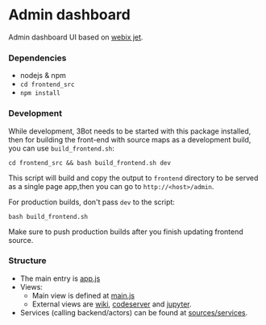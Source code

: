 Admin dashboard
===============================

Admin dashboard UI based on [webix jet](https://webix.gitbook.io/webix-jet/).


### Dependencies

* nodejs & npm
* `cd frontend_src`
* `npm install`


### Development

While development, 3Bot needs to be started with this package installed, then for building the front-end with source maps as a development build, you can use `build_frontend.sh`:

```
cd frontend_src && bash build_frontend.sh dev
```

This script will build and copy the output to `frontend` directory to be served as a single page app,then you can go to `http://<host>/admin`.

For production builds, don't pass `dev` to the script:

```
bash build_frontend.sh
```

Make sure to push production builds after you finish updating frontend source.

### Structure

* The main entry is [app.js](sources/app.js)
* Views:
    * Main view is defined at [main.js](sources/views/main.js)
    * External views are [wiki](sources/views/wikis), [codeserver](sources/views/codeserver) and [jupyter](sources/views/jupyter).
* Services (calling backend/actors) can be found at [sources/services](sources/services).
